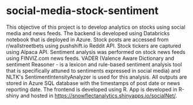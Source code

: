 # social-media-stock-sentiment
This objective of this project is to develop analytics on stocks using social media and news feeds. The backend is developed using Databricks notebook that is deployed in Azure. Stock posts are accessed from r/wallstreetbets using pushshift.io Reddit API. Stock tickers are captured using Alpaca API. Sentiment analysis was performed on stock news feeds using FINVIZ.com news feeds. VADER (Valence Aware Dictionary and sentiment Reasoner - is a lexicon and rule-based sentiment analysis tool that is specifically attuned to sentiments expressed in social media) and NLTK's SentimentIntensityAnalyzer is used for this analysis. All outputs are stored in Azure SQL database with the timestamps of post date or news reporting date.
The frontend is developed using R. App is developed in R-shiny and hosted in https://snowflectanalytics.shinyapps.io/socialNet/.
